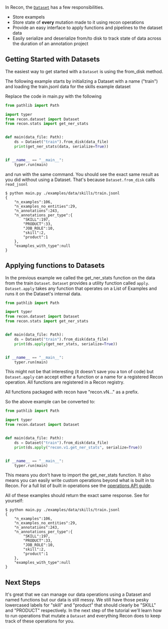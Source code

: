 In Recon, the [`Dataset`](/api/dataset) has a few responsibilities.

* Store exampels
* Store state of **every** mutation made to it using recon operations
* Provide an easy interface to apply functions and pipelines to the dataset data
* Easily serialize and deserialize from/to disk to track state of data across the duration of an annotation project


## Getting Started with Datasets

The easiest way to get started with a `Dataset` is using the from_disk method.

The following example starts by initializing a Dataset with a name ("train") and loading the train.jsonl data for the skills example dataset

Replace the code in main.py with the following

```Python
from pathlib import Path

import typer
from recon.dataset import Dataset
from recon.stats import get_ner_stats


def main(data_file: Path):
    ds = Dataset("train").from_disk(data_file)
    print(get_ner_stats(data, serialize=True))


if __name__ == "__main__":
    typer.run(main)
```

and run with the same command. You should see the exact same result as you did without
using a Dataset. That's because `Dataset.from_disk` calls `read_jsonl`

```console
$ python main.py ./examples/data/skills/train.jsonl
{
    "n_examples":106,
    "n_examples_no_entities":29,
    "n_annotations":243,
    "n_annotations_per_type":{
        "SKILL":197,
        "PRODUCT":33,
        "JOB_ROLE":10,
        "skill":2,
        "product":1
    },
    "examples_with_type":null
}
```

## Applying functions to Datasets

In the previous example we called the get_ner_stats function on the data from the train `Dataset`.
`Dataset` provides a utility function called `apply`. `Dataset.apply` takes any function that operates on a List of Examples and runs it on the Dataset's internal data.

```Python
from pathlib import Path

import typer
from recon.dataset import Dataset
from recon.stats import get_ner_stats


def main(data_file: Path):
    ds = Dataset("train").from_disk(data_file)
    print(ds.apply(get_ner_stats, serialize=True))


if __name__ == "__main__":
    typer.run(main)
```

This might not be that interesting (it doesn't save you a ton of code) but `Dataset.apply` can accept either a function or a name for a registered Recon operation. All functions are registered in a Recon registry.

All functions packaged with recon have "recon.vN..." as a prefix.

So the above example can be converted to:

```Python
from pathlib import Path

import typer
from recon.dataset import Dataset


def main(data_file: Path):
    ds = Dataset("train").from_disk(data_file)
    print(ds.apply("recon.v1.get_ner_stats", serialize=True))


if __name__ == "__main__":
    typer.run(main)
```

This means you don't have to import the get_ner_stats function. It also means you can easily write custom operations beyond what is built in to Recon. For a full list of built in operations see
the [operations API guide](/api/operations). 

All of these examples should return the exact same response. See for yourself:

<div class="termy">

```console
$ python main.py ./examples/data/skills/train.jsonl
{
    "n_examples":106,
    "n_examples_no_entities":29,
    "n_annotations":243,
    "n_annotations_per_type":{
        "SKILL":197,
        "PRODUCT":33,
        "JOB_ROLE":10,
        "skill":2,
        "product":1
    },
    "examples_with_type":null
}
```
</div>

## Next Steps

It's great that we can manage our data operations using a Dataset and named functions but our data is still messy. We still have those pesky lowercased labels for "skill" and "product" that should clearly be "SKILL" and "PRODUCT" respectively.
In the next step of the tutorial we'll learn how to run operations that mutate a `Dataset` and everything Recon does to keep track of these operations for you.
